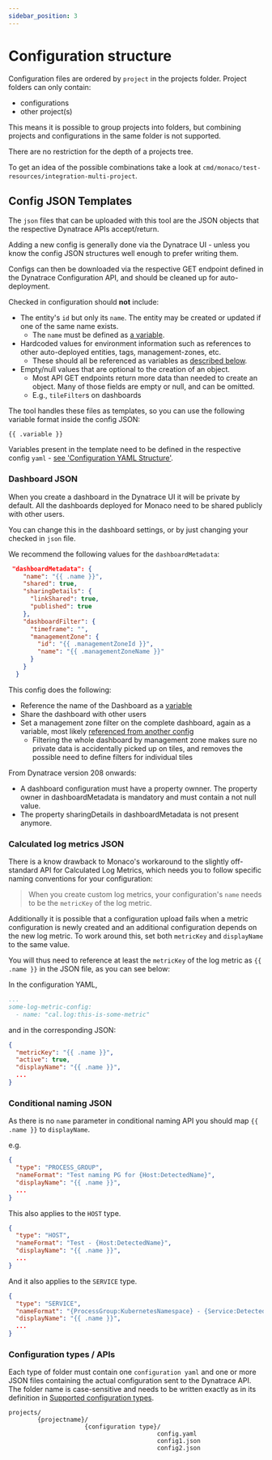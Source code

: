 ```yaml
---
sidebar_position: 3
---
```


# Configuration structure

Configuration files are ordered by `project` in the projects folder. Project folders can only contain:

- configurations
- other project(s)

This means it is possible to group projects into folders, but combining projects and configurations in the same folder is not supported.

There are no restriction for the depth of a projects tree.

To get an idea of the possible combinations take a look at `cmd/monaco/test-resources/integration-multi-project`.

## Config JSON Templates

The `json` files that can be uploaded with this tool are the JSON objects that the respective Dynatrace APIs accept/return.

Adding a new config is generally done via the Dynatrace UI - unless you know the config JSON structures well enough to prefer writing them.

Configs can then be downloaded via the respective GET endpoint defined in the Dynatrace Configuration API, and should be cleaned up for auto-deployment.

Checked in configuration should **not** include:

* The entity's `id` but only its `name`. The entity may be created or updated if one of the same name exists.
  * The `name` must be defined as [a variable](#configuration-yaml-structure).
* Hardcoded values for environment information such as references to other auto-deployed entities, tags, management-zones, etc.
  * These should all be referenced as variables as [described below](#referencing-other-configurations).
* Empty/null values that are optional to the creation of an object.
  * Most API GET endpoints return more data than needed to create an object. Many of those fields are empty or null, and can be omitted.
  * E.g., `tileFilter`s on dashboards

The tool handles these files as templates, so you can use the following variable format inside the config JSON: 

```
{{ .variable }}
```


Variables present in the template need to be defined in the respective config `yaml` - [see 'Configuration YAML Structure'](../configuration/yaml_config).

### Dashboard JSON

When you create a dashboard in the Dynatrace UI it will be private by default. All the dashboards deployed for Monaco need to be shared publicly with other users.

You can change this in the dashboard settings, or by just changing your checked in `json` file.

We recommend the following values for the `dashboardMetadata`:

```json
 "dashboardMetadata": {
    "name": "{{ .name }}",
    "shared": true,
    "sharingDetails": {
      "linkShared": true,
      "published": true
    },
    "dashboardFilter": {
      "timeframe": "",
      "managementZone": {
        "id": "{{ .managementZoneId }}",
        "name": "{{ .managementZoneName }}"
      }
    }
  }
```

This config does the following:
* Reference the name of the Dashboard as a [variable](../configuration/yaml_config)
* Share the dashboard with other users
* Set a management zone filter on the complete dashboard, again as a variable, most likely [referenced from another config](../configuration/yaml_config#referencing-other-configurations)
  * Filtering the whole dashboard by management zone makes sure no private data is accidentally picked up on tiles, and removes the possible need to define filters for individual tiles

From Dynatrace version 208 onwards:

- A dashboard configuration must have a property ownner. The property owner in dashboardMetadata is mandatory and must contain a not null value.
- The property sharingDetails in dashboardMetadata is not present anymore.

### Calculated log metrics JSON

There is a know drawback to Monaco's workaround to the slightly off-standard API for Calculated Log Metrics, which needs you to follow specific naming conventions for your configuration: 

> When you create custom log metrics, your configuration's `name` needs to be the `metricKey` of the log metric. 

Additionally it is possible that a configuration upload fails when a metric configuration is newly created and an additional configuration depends on the new log metric. To work around this, set both `metricKey` and `displayName` to the same value. 

You will thus need to reference at least the `metricKey` of the log metric as `{{ .name }}` in the JSON file, as you can see below: 

In the configuration YAML,

```yaml
...
some-log-metric-config:
  - name: "cal.log:this-is-some-metric"
```

and in the corresponding JSON: 
```json
{
  "metricKey": "{{ .name }}",
  "active": true,
  "displayName": "{{ .name }}",
  ...
}
```

### Conditional naming JSON

As there is no `name` parameter in conditional naming API you should map `{{ .name }}` to `displayName`.

e.g.

```json
{
  "type": "PROCESS_GROUP",
  "nameFormat": "Test naming PG for {Host:DetectedName}",
  "displayName": "{{ .name }}",
  ...
}
```

This also applies to the `HOST` type.

```json
{
  "type": "HOST",
  "nameFormat": "Test - {Host:DetectedName}",
  "displayName": "{{ .name }}",
  ...
}
```

And it also applies to the `SERVICE` type. 

```json
{
  "type": "SERVICE",
  "nameFormat": "{ProcessGroup:KubernetesNamespace} - {Service:DetectedName}",
  "displayName": "{{ .name }}",
  ...
}
```

### Configuration types / APIs

Each type of folder must contain one `configuration yaml` and one or more JSON files containing the actual configuration sent to the Dynatrace API.
The folder name is case-sensitive and needs to be written exactly as in its definition in [Supported configuration types](../configuration/configTypes_tokenPermissions).


```
projects/
        {projectname}/
                     {configuration type}/
                                         config.yaml
                                         config1.json
                                         config2.json
```